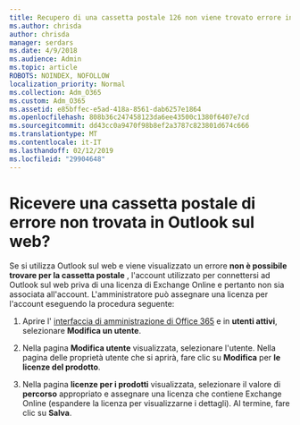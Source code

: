 ```yaml
---
title: Recupero di una cassetta postale 126 non viene trovato errore in OWA?
ms.author: chrisda
author: chrisda
manager: serdars
ms.date: 4/9/2018
ms.audience: Admin
ms.topic: article
ROBOTS: NOINDEX, NOFOLLOW
localization_priority: Normal
ms.collection: Adm_O365
ms.custom: Adm_O365
ms.assetid: e85bffec-e5ad-418a-8561-dab6257e1864
ms.openlocfilehash: 808b36c247458123da6ee43500c1380f6407e7cd
ms.sourcegitcommit: dd43cc0a9470f98b8ef2a3787c823801d674c666
ms.translationtype: MT
ms.contentlocale: it-IT
ms.lasthandoff: 02/12/2019
ms.locfileid: "29904648"
---
```

# <a name="getting-a-mailbox-not-found-error-in-outlook-on-the-web"></a>Ricevere una cassetta postale di errore non trovata in Outlook sul web?

Se si utilizza Outlook sul web e viene visualizzato un errore **non è possibile trovare per la cassetta postale** , l'account utilizzato per connettersi ad Outlook sul web priva di una licenza di Exchange Online e pertanto non sia associata all'account. L'amministratore può assegnare una licenza per l'account eseguendo la procedura seguente: 
  
1. Aprire l' [interfaccia di amministrazione di Office 365](https://portal.office.com/adminportal/home#/homepage) e in **utenti attivi**, selezionare **Modifica un utente**.
    
2. Nella pagina **Modifica utente** visualizzata, selezionare l'utente. Nella pagina delle proprietà utente che si aprirà, fare clic su **Modifica** per **le licenze del prodotto**.
    
3. Nella pagina **licenze per i prodotti** visualizzata, selezionare il valore di **percorso** appropriato e assegnare una licenza che contiene Exchange Online (espandere la licenza per visualizzarne i dettagli). Al termine, fare clic su **Salva**.
    

